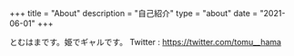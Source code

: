 +++
title = "About"
description = "自己紹介"
type = "about"
date = "2021-06-01"
+++

とむはまです。姫でギャルです。
Twitter : https://twitter.com/tomu__hama


